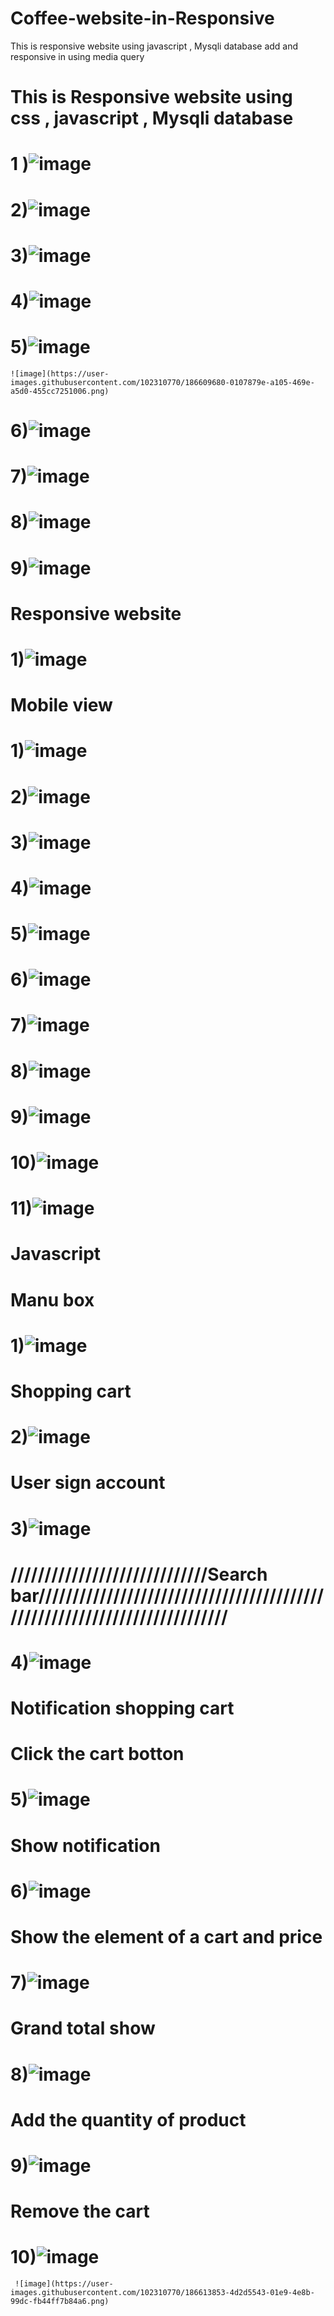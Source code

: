 # Coffee-website-in-Responsive
This is responsive website using javascript , Mysqli database add and responsive in using media query
# This is Responsive website using css , javascript , Mysqli database
# 1 )![image](https://user-images.githubusercontent.com/102310770/186608798-6c255828-57a7-4fce-b9eb-efc2cc0b1f9e.png)
# 2)![image](https://user-images.githubusercontent.com/102310770/186608981-0751d638-2d0c-42b4-b5a4-7cb750adb8d2.png)
# 3)![image](https://user-images.githubusercontent.com/102310770/186609133-6a0f9946-a7e2-44fb-9d6e-d1f81d777370.png)
# 4)![image](https://user-images.githubusercontent.com/102310770/186609339-fac6aeb7-197f-4df2-bd6a-2bd38c81d606.png)
# 5)![image](https://user-images.githubusercontent.com/102310770/186609416-d0f56103-0264-4ba9-92b4-8ec8851ff446.png)
    ![image](https://user-images.githubusercontent.com/102310770/186609680-0107879e-a105-469e-a5d0-455cc7251006.png)   
# 6)![image](https://user-images.githubusercontent.com/102310770/186609874-40ef8019-c6de-4411-b887-044cf24d9a8f.png)
# 7)![image](https://user-images.githubusercontent.com/102310770/186609944-6bbfff21-5706-485b-905a-c0333f6526a7.png)
# 8)![image](https://user-images.githubusercontent.com/102310770/186610021-d847fc45-028e-4a41-8bf0-3888111cbc3b.png)
# 9)![image](https://user-images.githubusercontent.com/102310770/186610086-6b581e47-0044-46e6-98d0-ad4903cb0618.png)
#                          Responsive website
# 1)![image](https://user-images.githubusercontent.com/102310770/186610360-195945e3-5b14-4db6-a964-1ab0d83bb618.png)
#                           Mobile view
# 1)![image](https://user-images.githubusercontent.com/102310770/186610621-6fa81750-5407-48b8-b720-28eb40ba2c41.png)
# 2)![image](https://user-images.githubusercontent.com/102310770/186610805-983da968-e39e-461f-8b99-fca190c53e9b.png)
# 3)![image](https://user-images.githubusercontent.com/102310770/186611153-b5779cc1-63b5-46ad-b27d-8b678c272178.png)
# 4)![image](https://user-images.githubusercontent.com/102310770/186611054-4b3bce6f-9c49-4d81-a8ca-44ff006d8799.png)
# 5)![image](https://user-images.githubusercontent.com/102310770/186611244-5fa4ea29-ae07-4342-a55a-5b1eaf5081fb.png)
# 6)![image](https://user-images.githubusercontent.com/102310770/186611301-a5f280d4-4cbc-44cf-83e6-70fdd35b85d5.png)
# 7)![image](https://user-images.githubusercontent.com/102310770/186611363-094c4c16-5280-4ce0-ba36-aace7e8c62ef.png)
# 8)![image](https://user-images.githubusercontent.com/102310770/186611419-e6553f4a-ee90-469b-a50e-78bbb4789f1e.png)
# 9)![image](https://user-images.githubusercontent.com/102310770/186611473-a61ed951-bfe2-4e25-a75d-afe24d243bea.png)
# 10)![image](https://user-images.githubusercontent.com/102310770/186611586-85a1638c-a690-467b-8eeb-d8ecce63e79e.png)
# 11)![image](https://user-images.githubusercontent.com/102310770/186611647-73922542-5454-4ec8-a8a5-d31a85b7607e.png)
#               Javascript
#                  Manu box
# 1)![image](https://user-images.githubusercontent.com/102310770/186611838-5add8eb0-5933-41c5-b5b4-71020dd8d2c1.png)
#                 Shopping cart
# 2)![image](https://user-images.githubusercontent.com/102310770/186612022-de62dfab-9d7d-4069-8c81-891a77c085cf.png)
#                User sign account
# 3)![image](https://user-images.githubusercontent.com/102310770/186612203-d518eeec-fe50-4f91-b4f5-abb5ca8116cf.png)
#  /////////////////////////////Search bar//////////////////////////////////////////////////////////////////////////
# 4)![image](https://user-images.githubusercontent.com/102310770/186612401-a66ad599-bcc1-4b29-ae83-3faca8ca898a.png)
#                     Notification shopping cart
#             Click the cart botton
# 5)![image](https://user-images.githubusercontent.com/102310770/186612627-1bdcbd48-e52f-4d5b-af86-b059308f20e1.png)
#            Show notification
# 6)![image](https://user-images.githubusercontent.com/102310770/186612867-4865c331-f6d9-4812-b8f4-1f12a0762310.png)
#              Show the element of a cart and price
# 7)![image](https://user-images.githubusercontent.com/102310770/186613155-90092f90-7137-4ff0-b8d3-f31a3e951e99.png)
#              Grand total show
# 8)![image](https://user-images.githubusercontent.com/102310770/186613324-5ce82614-280f-4d31-acfb-35d412adacb1.png)
#             Add the quantity of product
# 9)![image](https://user-images.githubusercontent.com/102310770/186613619-d33ce680-d8c7-4e84-8e5b-925a6e5faf76.png)
#                Remove the cart
# 10)![image](https://user-images.githubusercontent.com/102310770/186613756-c6820f04-c466-421e-ad72-ba3b5318946b.png)
     ![image](https://user-images.githubusercontent.com/102310770/186613853-4d2d5543-01e9-4e8b-99dc-fb44ff7b84a6.png)

